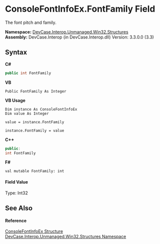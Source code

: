 # ConsoleFontInfoEx.FontFamily Field
 

The font pitch and family.

**Namespace:**&nbsp;<a href="N_DevCase_Interop_Unmanaged_Win32_Structures">DevCase.Interop.Unmanaged.Win32.Structures</a><br />**Assembly:**&nbsp;DevCase.Interop (in DevCase.Interop.dll) Version: 3.3.0.0 (3.3)

## Syntax

**C#**<br />
``` C#
public int FontFamily
```

**VB**<br />
``` VB
Public FontFamily As Integer
```

**VB Usage**<br />
``` VB Usage
Dim instance As ConsoleFontInfoEx
Dim value As Integer

value = instance.FontFamily

instance.FontFamily = value
```

**C++**<br />
``` C++
public:
int FontFamily
```

**F#**<br />
``` F#
val mutable FontFamily: int
```


#### Field Value
Type: Int32

## See Also


#### Reference
<a href="T_DevCase_Interop_Unmanaged_Win32_Structures_ConsoleFontInfoEx">ConsoleFontInfoEx Structure</a><br /><a href="N_DevCase_Interop_Unmanaged_Win32_Structures">DevCase.Interop.Unmanaged.Win32.Structures Namespace</a><br />